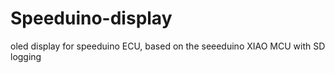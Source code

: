 # Speeduino-display
oled display for speeduino ECU, based on the seeeduino XIAO MCU with SD logging

